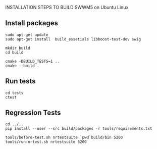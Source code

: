 INSTALLATION STEPS TO BUILD SWWM5 on Ubuntu Linux

## Install packages

```
sudo apt-get update
sudo apt-get install  build_essetials libboost-test-dev swig

mkdir build
cd build

cmake -DBUILD_TESTS=1 ..
cmake --build .
```

## Run tests

```
cd tests
ctest
```

## Regression Tests

```
cd ../..
pip install --user --src build/packages -r tools/requirements.txt

tools/before-test.sh nrtestsuite `pwd`build/bin 5200
tools/run-nrtest.sh nrtestsuite 5200
```



